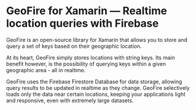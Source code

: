# GeoFire for Xamarin — Realtime location queries with Firebase

GeoFire is an open-source library for Xamarin that allows you to store and query a set of keys based on their geographic location.

At its heart, GeoFire simply stores locations with string keys. Its main benefit however, is the possibility of querying keys within a given geographic area - all in realtime.

GeoFire uses the Firebase Firestore Database for data storage, allowing query results to be updated in realtime as they change. GeoFire selectively loads only the data near certain locations, keeping your applications light and responsive, even with extremely large datasets.
